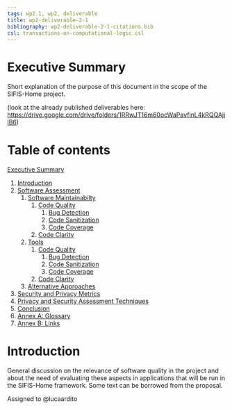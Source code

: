 ```yaml
---
tags: wp2.1, wp2, deliverable
title: wp2-deliverable-2-1
bibliography: wp2-deliverable-2-1-citations.bib
csl: transactions-on-computational-logic.csl
---
```


# Executive Summary

Short explanation of the purpose of this document in the scope of the SIFIS-Home project.

(look at the already published deliverables here: https://drive.google.com/drive/folders/1RRwJT16m60ocWaPavfinL4kRQQAjjlB6)

# Table of contents

[Executive Summary](#executive-summary)

1. [Introduction](#introduction)
2. [Software Assessment](#software-assessment)
    1. [Software Maintainabilty](#software-maintainability)
        1. [Code Quality](#code-quality)
            1. [Bug Detection](#bug-detection)
            2. [Code Sanitization](#code-sanitization)
            3. [Code Coverage](#code-coverage)
        2. [Code Clarity](#code-clarity)
    2. [Tools](#tools)
        1. [Code Quality](#code-quality)
            1. [Bug Detection](#bug-detection)
            2. [Code Sanitization](#code-sanitization)
            3. [Code Coverage](#code-coverage)
        2. [Code Clarity](#code-clarity)
    3. [Alternative Approaches](#alternative-approaches)
3. [Security and Privacy Metrics](#security-and-privacy-metrics)
4. [Privacy and Security Assessment Techniques](#privacy-and-security-assessment-techniques)
6. [Conclusion](#conclusion)
7. [Annex A: Glossary](#annex-a-glossary)
8. [Annex B: Links](#annex-b-links)


# Introduction

General discussion on the relevance of software quality in the project and about the need of evaluating these aspects in applications that will be run in the SIFIS-Home framework. Some text can be borrowed from the proposal.

Assigned to @lucaardito